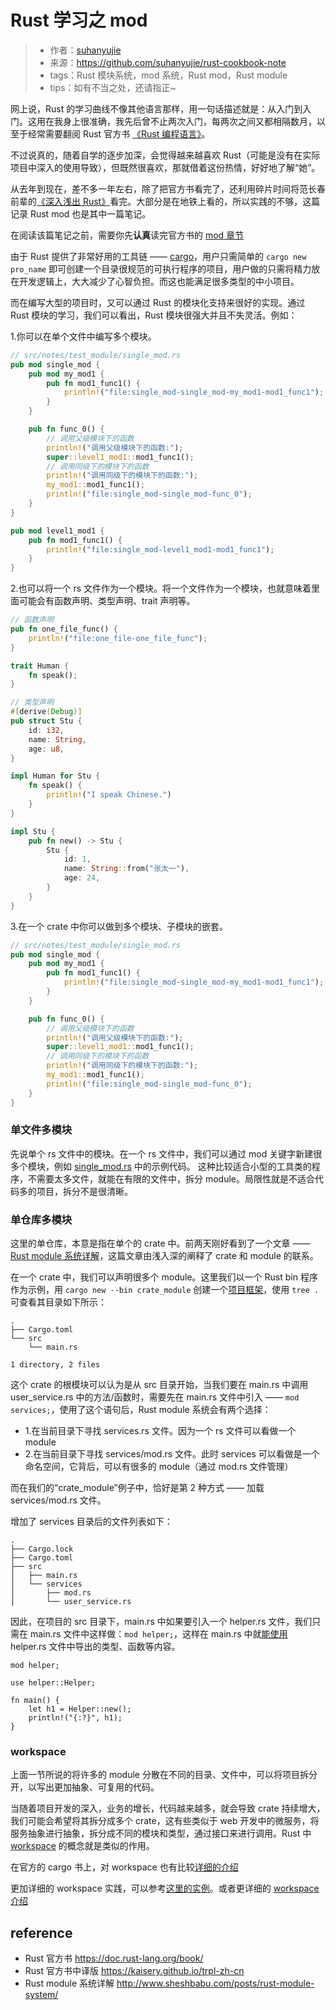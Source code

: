 # Rust 学习之 mod
>* 作者：[suhanyujie](https://github.com/suhanyujie)
>* 来源：https://github.com/suhanyujie/rust-cookbook-note
>* tags：Rust 模块系统，mod 系统，Rust mod，Rust module
>* tips：如有不当之处，还请指正~

网上说，Rust 的学习曲线不像其他语言那样，用一句话描述就是：从入门到入门。这用在我身上很准确，我先后曾不止两次入门，每两次之间又都相隔数月，以至于经常需要翻阅 Rust 官方书 [《Rust 编程语言》](https://kaisery.github.io/trpl-zh-cn/)。

不过说真的，随着自学的逐步加深，会觉得越来越喜欢 Rust（可能是没有在实际项目中深入的使用导致），但既然很喜欢，那就借着这份热情，好好地了解“她”。

从去年到现在，差不多一年左右，除了把官方书看完了，还利用碎片时间将范长春前辈的[《深入浅出 Rust》](https://book.douban.com/subject/30312231/)看完。大部分是在地铁上看的，所以实践的不够，这篇记录 Rust mod 也是其中一篇笔记。

在阅读该篇笔记之前，需要你先**认真**读完官方书的 [mod 章节](https://kaisery.github.io/trpl-zh-cn/ch07-00-managing-growing-projects-with-packages-crates-and-modules.html)

由于 Rust 提供了非常好用的工具链 —— [cargo](https://doc.rust-lang.org/cargo/index.html)，用户只需简单的 `cargo new pro_name` 即可创建一个目录很规范的可执行程序的项目，用户做的只需将精力放在开发逻辑上，大大减少了心智负担。而这也能满足很多类型的中小项目。

而在编写大型的项目时，又可以通过 Rust 的模块化支持来很好的实现。通过 Rust 模块的学习，我们可以看出，Rust 模块很强大并且不失灵活。例如：

1.你可以在单个文件中编写多个模块。

```rust
// src/notes/test_module/single_mod.rs
pub mod single_mod {
    pub mod my_mod1 {
        pub fn mod1_func1() {
            println!("file:single_mod-single_mod-my_mod1-mod1_func1");
        }
    }

    pub fn func_0() {
        // 调用父级模块下的函数
        println!("调用父级模块下的函数:");
        super::level1_mod1::mod1_func1();
        // 调用同级下的模块下的函数
        println!("调用同级下的模块下的函数:");
        my_mod1::mod1_func1();
        println!("file:single_mod-single_mod-func_0");
    }
}

pub mod level1_mod1 {
    pub fn mod1_func1() {
        println!("file:single_mod-level1_mod1-mod1_func1");
    }
}
```

2.也可以将一个 rs 文件作为一个模块。将一个文件作为一个模块，也就意味着里面可能会有函数声明、类型声明、trait 声明等。

```rust
// 函数声明
pub fn one_file_func() {
    println!("file:one_file-one_file_func");
}

trait Human {
    fn speak();
}

// 类型声明
#[derive(Debug)]
pub struct Stu {
    id: i32,
    name: String,
    age: u8,
}

impl Human for Stu {
    fn speak() {
        println!("I speak Chinese.")
    }
}

impl Stu {
    pub fn new() -> Stu {
        Stu {
            id: 1,
            name: String::from("张太一"),
            age: 24,
        }
    }
}
```

3.在一个 crate 中你可以做到多个模块、子模块的嵌套。

```rust
// src/notes/test_module/single_mod.rs
pub mod single_mod {
    pub mod my_mod1 {
        pub fn mod1_func1() {
            println!("file:single_mod-single_mod-my_mod1-mod1_func1");
        }
    }

    pub fn func_0() {
        // 调用父级模块下的函数
        println!("调用父级模块下的函数:");
        super::level1_mod1::mod1_func1();
        // 调用同级下的模块下的函数
        println!("调用同级下的模块下的函数:");
        my_mod1::mod1_func1();
        println!("file:single_mod-single_mod-func_0");
    }
}
```

### 单文件多模块
先说单个 rs 文件中的模块。在一个 rs 文件中，我们可以通过 mod 关键字新建很多个模块，例如 [single_mod.rs](src/notes/test_module/single_mod.rs) 中的示例代码。
这种比较适合小型的工具类的程序，不需要太多文件，就能在有限的文件中，拆分 module。局限性就是不适合代码多的项目，拆分不是很清晰。

### 单仓库多模块
这里的单仓库，本意是指在单个的 crate 中。前两天刚好看到了一个文章 —— [Rust module 系统详解](http://www.sheshbabu.com/posts/rust-module-system/)，这篇文章由浅入深的阐释了 crate 和 module 的联系。

在一个 crate 中，我们可以声明很多个 module。这里我们以一个 Rust bin 程序作为示例，用 `cargo new --bin crate_module` 创建一个[项目框架](src/notes/test_module/crate_module)，使用 `tree .` 可查看其目录如下所示：

```
.
├── Cargo.toml
└── src
    └── main.rs

1 directory, 2 files
```

这个 crate 的根模块可以认为是从 src 目录开始，当我们要在 main.rs 中调用 user_service.rs 中的方法/函数时，需要先在 main.rs 文件中引入 —— `mod services;`，使用了这个语句后，Rust module 系统会有两个选择：

* 1.在当前目录下寻找 services.rs 文件。因为一个 rs 文件可以看做一个 module
* 2.在当前目录下寻找 services/mod.rs 文件。此时 services 可以看做是一个命名空间，它背后，可以有很多的 module（通过 mod.rs 文件管理）

而在我们的“crate_module”例子中，恰好是第 2 种方式 —— 加载 services/mod.rs 文件。

增加了 services 目录后的文件列表如下：

```
.
├── Cargo.lock
├── Cargo.toml
├── src
│   ├── main.rs
│   └── services
│       ├── mod.rs
│       └── user_service.rs
```

因此，在项目的 src 目录下，main.rs 中如果要引入一个 helper.rs 文件，我们只需在 main.rs 文件中这样做：`mod helper;`，这样在 main.rs 中就[能使用](src/notes/test_module/crate_module/src/main.rs) helper.rs 文件中导出的类型、函数等内容。

```
mod helper;

use helper::Helper;

fn main() {
    let h1 = Helper::new();
    println!("{:?}", h1);
}
```

### workspace
上面一节所说的将许多的 module 分散在不同的目录、文件中，可以将项目拆分开，以写出更加抽象、可复用的代码。

当随着项目开发的深入，业务的增长，代码越来越多，就会导致 crate 持续增大，我们可能会希望将其拆分成多个 crate，这有些类似于 web 开发中的微服务，将服务抽象进行抽象，拆分成不同的模块和类型，通过接口来进行调用。Rust 中 [workspace](https://kaisery.github.io/trpl-zh-cn/ch14-03-cargo-workspaces.html) 的概念就是类似的作用。

在官方的 cargo 书上，对 workspace 也有比较[详细的介绍](https://doc.rust-lang.org/cargo/reference/workspaces.html)

更加详细的 workspace 实践，可以参考[这里的实例](https://github.com/suhanyujie/article-transfer-rs/blob/master/src/using_wasmer_for_plugins/part1.md)。或者更详细的 [workspace 介绍](https://matklad.github.io/2021/08/22/large-rust-workspaces.html)

## reference
* Rust 官方书 https://doc.rust-lang.org/book/
* Rust 官方书中译版 https://kaisery.github.io/trpl-zh-cn
* Rust module 系统详解 http://www.sheshbabu.com/posts/rust-module-system/
